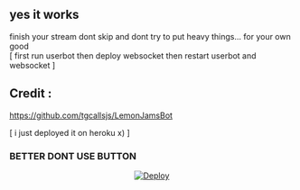 ## yes it works

finish your stream dont skip and dont try to put heavy things... for your own good
<br>
[ first run userbot then deploy websocket then restart userbot and websocket ]

## Credit :
https://github.com/tgcallsjs/LemonJamsBot

[ i just deployed it on heroku x) ]

### BETTER DONT USE BUTTON 
<p align="center">
   <a href="https://heroku.com/deploy?template=https://github.com/midnightmadwalk/LemonWebsocket/main">
  <img src="https://www.herokucdn.com/deploy/button.svg" alt="Deploy">
</a>

</p>
